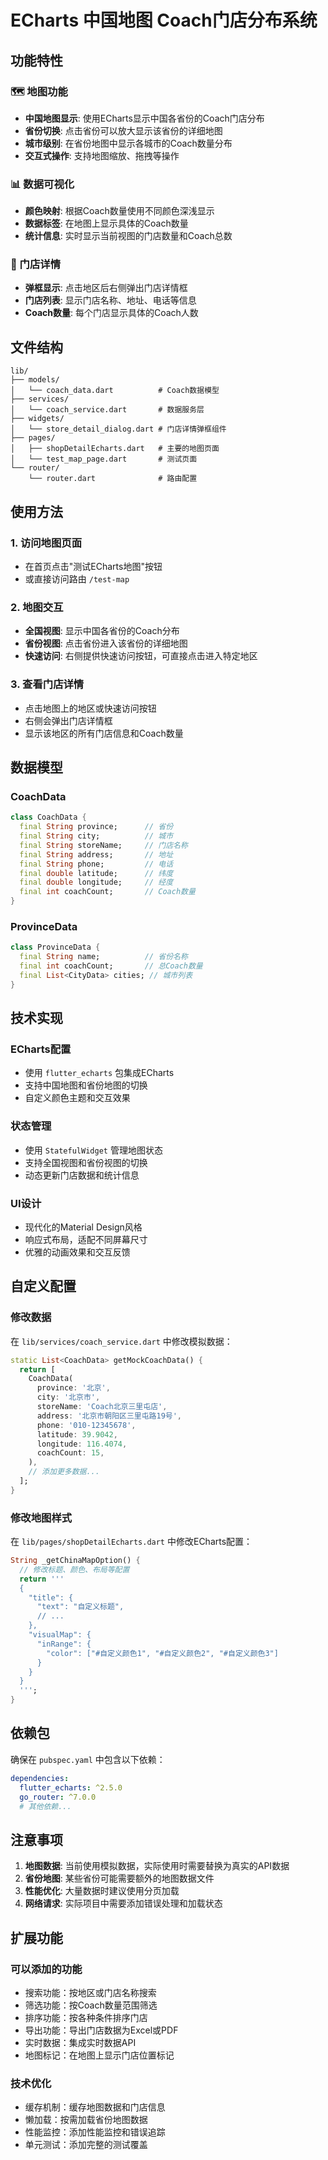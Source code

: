 # ECharts 中国地图 Coach门店分布系统

## 功能特性

### 🗺️ 地图功能
- **中国地图显示**: 使用ECharts显示中国各省份的Coach门店分布
- **省份切换**: 点击省份可以放大显示该省份的详细地图
- **城市级别**: 在省份地图中显示各城市的Coach数量分布
- **交互式操作**: 支持地图缩放、拖拽等操作

### 📊 数据可视化
- **颜色映射**: 根据Coach数量使用不同颜色深浅显示
- **数据标签**: 在地图上显示具体的Coach数量
- **统计信息**: 实时显示当前视图的门店数量和Coach总数

### 🏪 门店详情
- **弹框显示**: 点击地区后右侧弹出门店详情框
- **门店列表**: 显示门店名称、地址、电话等信息
- **Coach数量**: 每个门店显示具体的Coach人数

## 文件结构

```
lib/
├── models/
│   └── coach_data.dart          # Coach数据模型
├── services/
│   └── coach_service.dart       # 数据服务层
├── widgets/
│   └── store_detail_dialog.dart # 门店详情弹框组件
├── pages/
│   ├── shopDetailEcharts.dart   # 主要的地图页面
│   └── test_map_page.dart       # 测试页面
└── router/
    └── router.dart              # 路由配置
```

## 使用方法

### 1. 访问地图页面
- 在首页点击"测试ECharts地图"按钮
- 或直接访问路由 `/test-map`

### 2. 地图交互
- **全国视图**: 显示中国各省份的Coach分布
- **省份视图**: 点击省份进入该省份的详细地图
- **快速访问**: 右侧提供快速访问按钮，可直接点击进入特定地区

### 3. 查看门店详情
- 点击地图上的地区或快速访问按钮
- 右侧会弹出门店详情框
- 显示该地区的所有门店信息和Coach数量

## 数据模型

### CoachData
```dart
class CoachData {
  final String province;      // 省份
  final String city;          // 城市
  final String storeName;     // 门店名称
  final String address;       // 地址
  final String phone;         // 电话
  final double latitude;      // 纬度
  final double longitude;     // 经度
  final int coachCount;       // Coach数量
}
```

### ProvinceData
```dart
class ProvinceData {
  final String name;          // 省份名称
  final int coachCount;       // 总Coach数量
  final List<CityData> cities; // 城市列表
}
```

## 技术实现

### ECharts配置
- 使用 `flutter_echarts` 包集成ECharts
- 支持中国地图和省份地图的切换
- 自定义颜色主题和交互效果

### 状态管理
- 使用 `StatefulWidget` 管理地图状态
- 支持全国视图和省份视图的切换
- 动态更新门店数据和统计信息

### UI设计
- 现代化的Material Design风格
- 响应式布局，适配不同屏幕尺寸
- 优雅的动画效果和交互反馈

## 自定义配置

### 修改数据
在 `lib/services/coach_service.dart` 中修改模拟数据：
```dart
static List<CoachData> getMockCoachData() {
  return [
    CoachData(
      province: '北京',
      city: '北京市',
      storeName: 'Coach北京三里屯店',
      address: '北京市朝阳区三里屯路19号',
      phone: '010-12345678',
      latitude: 39.9042,
      longitude: 116.4074,
      coachCount: 15,
    ),
    // 添加更多数据...
  ];
}
```

### 修改地图样式
在 `lib/pages/shopDetailEcharts.dart` 中修改ECharts配置：
```dart
String _getChinaMapOption() {
  // 修改标题、颜色、布局等配置
  return '''
  {
    "title": {
      "text": "自定义标题",
      // ...
    },
    "visualMap": {
      "inRange": {
        "color": ["#自定义颜色1", "#自定义颜色2", "#自定义颜色3"]
      }
    }
  }
  ''';
}
```

## 依赖包

确保在 `pubspec.yaml` 中包含以下依赖：
```yaml
dependencies:
  flutter_echarts: ^2.5.0
  go_router: ^7.0.0
  # 其他依赖...
```

## 注意事项

1. **地图数据**: 当前使用模拟数据，实际使用时需要替换为真实的API数据
2. **省份地图**: 某些省份可能需要额外的地图数据文件
3. **性能优化**: 大量数据时建议使用分页加载
4. **网络请求**: 实际项目中需要添加错误处理和加载状态

## 扩展功能

### 可以添加的功能
- 搜索功能：按地区或门店名称搜索
- 筛选功能：按Coach数量范围筛选
- 排序功能：按各种条件排序门店
- 导出功能：导出门店数据为Excel或PDF
- 实时数据：集成实时数据API
- 地图标记：在地图上显示门店位置标记

### 技术优化
- 缓存机制：缓存地图数据和门店信息
- 懒加载：按需加载省份地图数据
- 性能监控：添加性能监控和错误追踪
- 单元测试：添加完整的测试覆盖 
